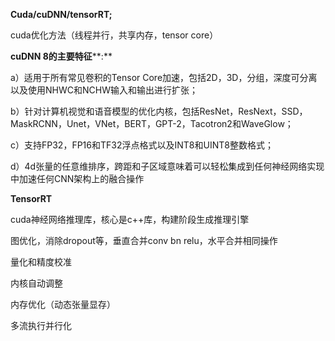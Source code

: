 **Cuda/cuDNN/tensorRT;**

cuda优化方法（线程并行，共享内存，tensor core）

**cuDNN 8的主要特征****:**

a）适用于所有常见卷积的Tensor Core加速，包括2D，3D，分组，深度可分离以及使用NHWC和NCHW输入和输出进行扩张；

b）针对计算机视觉和语音模型的优化内核，包括ResNet，ResNext，SSD，MaskRCNN，Unet，VNet，BERT，GPT-2，Tacotron2和WaveGlow；

c）支持FP32，FP16和TF32浮点格式以及INT8和UINT8整数格式；

d）4d张量的任意维排序，跨距和子区域意味着可以轻松集成到任何神经网络实现中加速任何CNN架构上的融合操作

**TensorRT**

cuda神经网络推理库，核心是c++库，构建阶段生成推理引擎

图优化，消除dropout等，垂直合并conv bn relu，水平合并相同操作

量化和精度校准

内核自动调整

内存优化（动态张量显存）

多流执行并行化